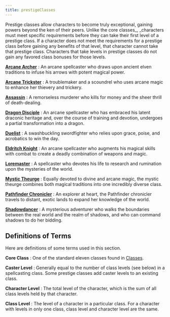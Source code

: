 ```yaml
---
title: prestigeClasses
---
```

Prestige classes allow characters to become truly exceptional, gaining powers beyond the ken of their peers. Unlike the core classes_, _characters must meet specific requirements before they can take their first level of a prestige class. If a character does not meet the requirements for a prestige class before gaining any benefits of that level, that character cannot take that prestige class. Characters that take levels in prestige classes do not gain any favored class bonuses for those levels.

**[Arcane Archer](prestigeClasses_dir/arcaneArcher#_arcane-archer)** : An arcane spellcaster who draws upon ancient elven traditions to infuse his arrows with potent magical power.

**[Arcane Trickster](prestigeClasses_dir/arcaneTrickster#_arcane-trickster)** : A troublemaker and a scoundrel who uses arcane magic to enhance her thievery and trickery.

**[Assassin](prestigeClasses_dir/assassin#_assassin)** : A remorseless murderer who kills for money and the sheer thrill of death-dealing.

**[Dragon Disciple](prestigeClasses_dir/dragonDisciple#_dragon-disciple)** : An arcane spellcaster who has embraced his latent draconic heritage and, over the course of training and devotion, undergoes a partial transformation into a dragon.

**[Duelist](prestigeClasses_dir/duelist#_duelist)** : A swashbuckling swordfighter who relies upon grace, poise, and acrobatics to win the day.

**[Eldritch Knight](prestigeClasses_dir/eldritchKnight#_eldritch-knight)** : An arcane spellcaster who augments his magical skills with combat to create a deadly combination of weapons and magic.

**[Loremaster](prestigeClasses_dir/loremaster#_loremaster)** : A spellcaster who devotes his life to research and rumination upon the mysteries of the world.

**[Mystic Theurge](prestigeClasses_dir/mysticTheurge#_mystic-theurge)** : Equally devoted to divine and arcane magic, the mystic theurge combines both magical traditions into one incredibly diverse class.

**[Pathfinder Chronicler](prestigeClasses_dir/pathfinderChronicler#_pathfinder-chronicler)** : An explorer at heart, the Pathfinder chronicler travels to distant, exotic lands to expand her knowledge of the world.

**[Shadowdancer](prestigeClasses_dir/shadowdancer#_shadowdancer)** : A mysterious adventurer who walks the boundaries between the real world and the realm of shadows, and who can command shadows to do her bidding.

## Definitions of Terms

Here are definitions of some terms used in this section.

**Core Class** : One of the standard eleven classes found in [Classes](classes).

**Caster Level** : Generally equal to the number of class levels (see below) in a spellcasting class. Some prestige classes add caster levels to an existing class.

**Character Level** : The total level of the character, which is the sum of all class levels held by that character.

**Class Level** : The level of a character in a particular class. For a character with levels in only one class, class level and character level are the same.

